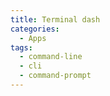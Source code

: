 ```yaml
---
title: Terminal dash
categories:
  - Apps
tags:
  - command-line
  - cli
  - command-prompt
---
```

